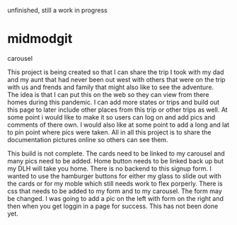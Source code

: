 
unfinished, still a work in progress 


# midmodgit
carousel

This project is being created so that I can share the trip I took with my dad and my aunt that had never been out west with others that were on the trip with us and frends and family that might also like to see the adventure.  
The idea is that I can put this on the web so they can view from there homes during this pandemic. 
I can add more states or trips and build out this page to later include other places from this trip or other trips as well. 
At some point i would like to make it so users can log on and add pics and comments of there own. 
I would also like at some point to add a long and lat to pin point where pics were taken. 
All in all this project is to share the documentation pictures online so others can see them. 

This build is not complete. The cards need to be linked to my carousel and many pics need to be added. 
Home button needs to be linked back up but my DLH will take you home. 
There is no backend to this signup form. 
I wanted to use the hamburger buttons for either my glass to slide out with the cards or for my moble which still needs work to flex porperly. 
There is css that needs to be added to my form and to my carousel. 
The form may be changed. I was going to add a pic on the left with form on the right and then when you get loggin in a page for success. This has not been done yet. 
